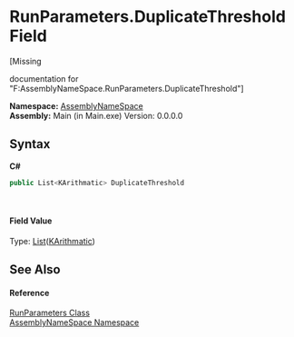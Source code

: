 # RunParameters.DuplicateThreshold Field
 

\[Missing <summary> documentation for "F:AssemblyNameSpace.RunParameters.DuplicateThreshold"\]

**Namespace:**&nbsp;<a href="6bcc80ef-5cfd-db5f-1eb2-7297d1c16397">AssemblyNameSpace</a><br />**Assembly:**&nbsp;Main (in Main.exe) Version: 0.0.0.0

## Syntax

**C#**<br />
``` C#
public List<KArithmatic> DuplicateThreshold
```

<br />

#### Field Value
Type: <a href="http://msdn2.microsoft.com/en-us/library/6sh2ey19" target="_blank">List</a>(<a href="315af3ff-d410-937e-fc61-375953a427a2">KArithmatic</a>)

## See Also


#### Reference
<a href="3de08157-1c03-d68f-e94d-eca93030b697">RunParameters Class</a><br /><a href="6bcc80ef-5cfd-db5f-1eb2-7297d1c16397">AssemblyNameSpace Namespace</a><br />